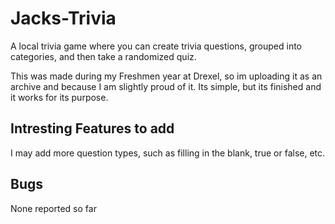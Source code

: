 # Jacks-Trivia
A local trivia game where you can create trivia questions, grouped into categories, and then take a randomized quiz. 

This was made during my Freshmen year at Drexel, so im uploading it as an archive and because I am slightly proud of it. Its simple, but its finished and it works for its purpose.

## Intresting Features to add
I may add more question types, such as filling in the blank, true or false, etc.

## Bugs
None reported so far
